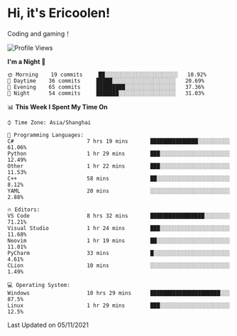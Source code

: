 # Hi, it's Ericoolen!
Coding and gaming！

<!--START_SECTION:waka-->
![Profile Views](http://img.shields.io/badge/Profile%20Views-4-blue)

**I'm a Night 🦉** 

```text
🌞 Morning    19 commits     ██░░░░░░░░░░░░░░░░░░░░░░░   10.92% 
🌆 Daytime    36 commits     █████░░░░░░░░░░░░░░░░░░░░   20.69% 
🌃 Evening    65 commits     █████████░░░░░░░░░░░░░░░░   37.36% 
🌙 Night      54 commits     ███████░░░░░░░░░░░░░░░░░░   31.03%

```


📊 **This Week I Spent My Time On** 

```text
⌚︎ Time Zone: Asia/Shanghai

💬 Programming Languages: 
C#                       7 hrs 19 mins       ███████████████░░░░░░░░░░   61.06% 
Python                   1 hr 29 mins        ███░░░░░░░░░░░░░░░░░░░░░░   12.49% 
Other                    1 hr 22 mins        ███░░░░░░░░░░░░░░░░░░░░░░   11.53% 
C++                      58 mins             ██░░░░░░░░░░░░░░░░░░░░░░░   8.12% 
YAML                     20 mins             ░░░░░░░░░░░░░░░░░░░░░░░░░   2.88%

🔥 Editors: 
VS Code                  8 hrs 32 mins       █████████████████░░░░░░░░   71.21% 
Visual Studio            1 hr 24 mins        ███░░░░░░░░░░░░░░░░░░░░░░   11.68% 
Neovim                   1 hr 19 mins        ██░░░░░░░░░░░░░░░░░░░░░░░   11.01% 
PyCharm                  33 mins             █░░░░░░░░░░░░░░░░░░░░░░░░   4.61% 
CLion                    10 mins             ░░░░░░░░░░░░░░░░░░░░░░░░░   1.49%

💻 Operating System: 
Windows                  10 hrs 29 mins      ██████████████████████░░░   87.5% 
Linux                    1 hr 29 mins        ███░░░░░░░░░░░░░░░░░░░░░░   12.5%

```


 Last Updated on 05/11/2021
<!--END_SECTION:waka-->

